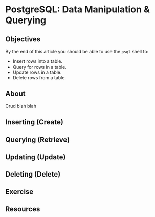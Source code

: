 # PostgreSQL: Data Manipulation & Querying

## Objectives

By the end of this article you should be able to use the `psql` shell to:

- Insert rows into a table.
- Query for rows in a table.
- Update rows in a table.
- Delete rows from a table.

## About

Crud blah blah

## Inserting (Create)

## Querying (Retrieve)

## Updating (Update)

## Deleting (Delete)

## Exercise

## Resources
